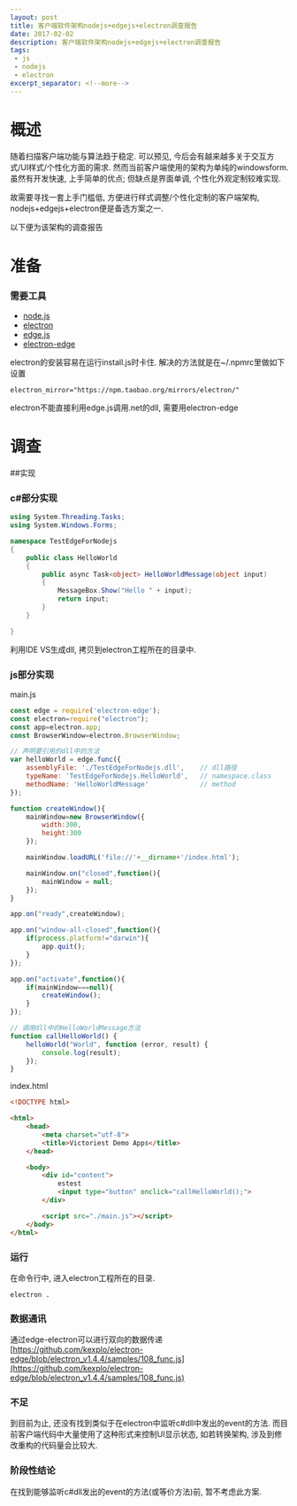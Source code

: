 ```yaml
---
layout: post
title: 客户端软件架构nodejs+edgejs+electron调查报告
date: 2017-02-02
description: 客户端软件架构nodejs+edgejs+electron调查报告
tags:
 - js
 - nodejs
 - electron
excerpt_separator: <!--more-->
---
```

# 概述
随着扫描客户端功能与算法趋于稳定. 可以预见, 今后会有越来越多关于交互方式/UI样式/个性化方面的需求. 
然而当前客户端使用的架构为单纯的windowsform. 虽然有开发快速, 上手简单的优点; 但缺点是界面单调, 个性化外观定制较难实现. 

故需要寻找一套上手门槛低, 方便进行样式调整/个性化定制的客户端架构, nodejs+edgejs+electron便是备选方案之一.

以下便为该架构的调查报告

# 准备
### 需要工具
 * [node.js](https://nodejs.org/en/)
 * [electron](http://electron.atom.io/)
 * [edge.js](http://tjanczuk.github.io/edge/)
 * [electron-edge](https://github.com/kexplo/electron-edge)

electron的安装容易在运行install.js时卡住. 
解决的方法就是在~/.npmrc里做如下设置 
```
electron_mirror="https://npm.taobao.org/mirrors/electron/"
```

electron不能直接利用edge.js调用.net的dll, 需要用electron-edge

# 调查

##实现

### c#部分实现
```csharp
using System.Threading.Tasks;
using System.Windows.Forms;

namespace TestEdgeForNodejs
{
    public class HelloWorld
    {
        public async Task<object> HelloWorldMessage(object input)
        {
            MessageBox.Show("Hello " + input);
            return input;
        }
    }

}

```
利用IDE VS生成dll, 拷贝到electron工程所在的目录中.

### js部分实现

main.js

```javascript
const edge = require('electron-edge');
const electron=require("electron");
const app=electron.app;
const BrowserWindow=electron.BrowserWindow;

// 声明要引用的dll中的方法
var helloWorld = edge.func({
    assemblyFile: './TestEdgeForNodejs.dll',	// dll路径
    typeName: 'TestEdgeForNodejs.HelloWorld',	// namespace.class
    methodName: 'HelloWorldMessage'				// method
});

function createWindow(){
    mainWindow=new BrowserWindow({
        width:300,
        height:300
    });

    mainWindow.loadURL('file://'+__dirname+'/index.html'); 

    mainWindow.on("closed",function(){
        mainWindow = null;
    });
}

app.on("ready",createWindow);

app.on("window-all-closed",function(){
    if(process.platform!="darwin"){
        app.quit();
    }
});

app.on("activate",function(){
    if(mainWindow===null){
        createWindow();
    }
});

// 调用dll中的HelloWorldMessage方法
function callHelloWorld() {
    helloWorld("World", function (error, result) {
        console.log(result);
    });
}

```

index.html

```html
<!DOCTYPE html>

<html>
    <head>
        <meta charset="utf-8">
        <title>Victoriest Demo Apps</title>
    </head>

    <body>
        <div id="content">
            estest
            <input type="button" onclick="callHelloWorld();">
        </div>

        <script src="./main.js"></script>
    </body>
</html>
```

### 运行
在命令行中, 进入electron工程所在的目录.
```
electron .
```

### 数据通讯
通过edge-electron可以进行双向的数据传递[https://github.com/kexplo/electron-edge/blob/electron_v1.4.4/samples/108_func.js](https://github.com/kexplo/electron-edge/blob/electron_v1.4.4/samples/108_func.js)

### 不足
到目前为止, 还没有找到类似于在electron中监听c#dll中发出的event的方法. 而目前客户端代码中大量使用了这种形式来控制UI显示状态, 如若转换架构, 涉及到修改重构的代码量会比较大.

### 阶段性结论
在找到能够监听c#dll发出的event的方法(或等价方法)前, 暂不考虑此方案. 
<!--more-->
